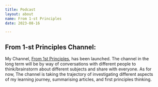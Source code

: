 ```yaml
---
title: Podcast
layout: about
name: From 1-st Principles
date: 2023-08-16

---
```


## From 1-st Principles Channel:

My Channel, [From 1st Principles](https://www.youtube.com/@F-1ST-P), has been launched. The channel in the long term will be by way of conversations with different people to think/brainstorm about different subjects and share with everyone. As for now, The channel is taking the trajectory of investigating different aspects of my learning journey, summarising articles, and first principles thinking.